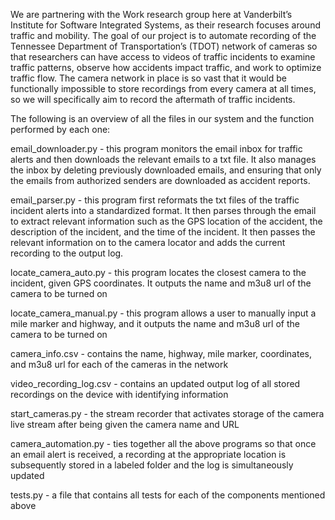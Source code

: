 We are partnering with the Work research group here at Vanderbilt’s Institute for Software Integrated Systems, as their research focuses around traffic and mobility. The goal of our project is to automate recording of the Tennessee Department of Transportation’s (TDOT) network of cameras so that researchers can have access to videos of traffic incidents to examine traffic patterns, observe how accidents impact traffic, and work to optimize traffic flow. The camera network in place is so vast that it would be functionally impossible to store recordings from every camera at all times, so we will specifically aim to record the aftermath of traffic incidents.

The following is an overview of all the files in our system and the function performed by each one:

email_downloader.py - this program monitors the email inbox for traffic alerts and then downloads the relevant emails to a txt file. It also manages the inbox by deleting previously downloaded emails, and ensuring that only the emails from authorized senders are downloaded as accident reports.

email_parser.py - this program first reformats the txt files of the traffic incident alerts into a standardized format. It then parses through the email to extract relevant information such as the GPS location of the accident, the description of the incident, and the time of the incident. It then passes the relevant information on to the camera locator and adds the current recording to the output log.

locate_camera_auto.py - this program locates the closest camera to the incident, given GPS coordinates. It outputs the name and m3u8 url of the camera to be turned on

locate_camera_manual.py - this program allows a user to manually input a mile marker and highway, and it outputs the name and m3u8 url of the camera to be turned on

camera_info.csv - contains the name, highway, mile marker, coordinates, and m3u8 url for each of the cameras in the network

video_recording_log.csv - contains an updated output log of all stored recordings on the device with identifying information

start_cameras.py - the stream recorder that activates storage of the camera live stream after being given the camera name and URL

camera_automation.py - ties together all the above programs so that once an email alert is received, a recording at the appropriate location is subsequently stored in a labeled folder and the log is simultaneously updated

tests.py - a file that contains all tests for each of the components mentioned above
